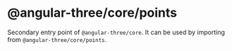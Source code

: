 # @angular-three/core/points

Secondary entry point of `@angular-three/core`. It can be used by importing from `@angular-three/core/points`.
